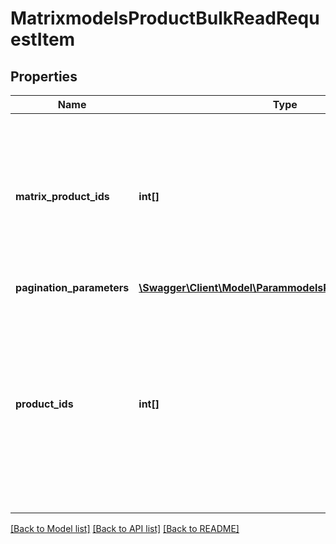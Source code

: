 # MatrixmodelsProductBulkReadRequestItem

## Properties
Name | Type | Description | Notes
------------ | ------------- | ------------- | -------------
**matrix_product_ids** | **int[]** | Expected usage: API client has a matrix product ID and wants to get a complete list of variations. Format: 1 or many matrix product IDs. | [optional] 
**pagination_parameters** | [**\Swagger\Client\Model\ParammodelsPaginationParameters**](ParammodelsPaginationParameters.md) |  | [optional] 
**product_ids** | **int[]** | Expected usage: API client will get a bunch of products from GET /v1/product and will want to fetch variation descriptions for the same items. Format: 1 or many product IDs. | [optional] 

[[Back to Model list]](../README.md#documentation-for-models) [[Back to API list]](../README.md#documentation-for-api-endpoints) [[Back to README]](../README.md)


